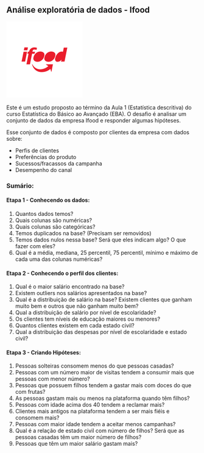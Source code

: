 ## Análise exploratória de dados - Ifood

[![ifood-logo](ifood-logo.png)](https://www.ifood.com.br/)

Este é um estudo proposto ao término da Aula 1 (Estatística descritiva) do curso Estatística do Básico ao Avançado (EBA).
O desafio é analisar um conjunto de dados da empresa Ifood e responder algumas hipóteses.

Esse conjunto de dados é composto por clientes da empresa com dados sobre:

- Perfis de clientes
- Preferências do produto
- Sucessos/fracassos da campanha
- Desempenho do canal

### Sumário:
#### Etapa 1 - Conhecendo os dados:
1. Quantos dados temos?
2. Quais colunas são numéricas?
3. Quais colunas são categóricas?
4. Temos duplicados na base? (Precisam ser removidos)
5. Temos dados nulos nessa base? Será que eles indicam algo? O que fazer com eles?
6. Qual é a média, mediana, 25 percentil, 75 percentil, mínimo e máximo de cada uma das colunas numéricas?

#### Etapa 2 - Conhecendo o perfil dos clientes:

1. Qual é o maior salário encontrado na base?
2. Existem outliers nos salários apresentados na base?
3. Qual é a distribuição de salário na base? Existem clientes que ganham muito bem e outros que não ganham muito bem?
4. Qual a distribuição de salário por nível de escolaridade?
5. Os clientes tem níveis de educação maiores ou menores?
6. Quantos clientes existem em cada estado civil?
7. Qual a distribuição das despesas por nível de escolaridade e estado civil?

#### Etapa 3 - Criando Hipóteses:

1. Pessoas solteiras consomem menos do que pessoas casadas?
2. Pessoas com um número maior de visitas tendem a consumir mais que pessoas com menor número?
3. Pessoas que possuem filhos tendem a gastar mais com doces do que com frutas?
4. As pessoas gastam mais ou menos na plataforma quando têm filhos?
5. Pessoas com idade acima dos 40 tendem a reclamar mais?
6. Clientes mais antigos na plataforma tendem a ser mais fiéis e consomem mais?
7. Pessoas com maior idade tendem a aceitar menos campanhas?
8. Qual é a relação de estado civil com número de filhos? Será que as pessoas casadas têm um maior número de filhos?
9. Pessoas que têm um maior salário gastam mais?